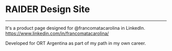 # RAIDER Design Site
***
It's a product page designed for @francomatacarolina in LinkedIn. https://www.linkedin.com/in/francomatacarolina/ 

Developed for ORT Argentina as part of my path in my own career.